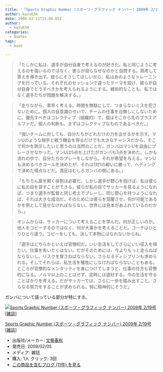 ```yaml
---
title: '『Sports Graphic Number (スポーツ・グラフィック ナンバー) 2009年 2/19号 [雑誌]』よりオシムのインタビュー記事'
author: kazu634
date: 2009-02-11T15:04:05Z
author:
  - kazu634
categories:
  - Quotes
tags:
  - book

---
```

<div class="section">
<blockquote>
<p>
      「たしかに私は、選手が自分自身で考えるのが好きだ。私と同じように考えるのを強いるのではなく、彼らが自らなぜなのかと自問する。熟考して答えを導き出す。彼らにそうしてほしいから、私はあのようなトレーニングを行っている。それぞれのセッションで違ったテーマを設け、彼らが自分自身でどうすべきかを考えられるようにする。戦術的なことも、私ではなく選手たちが問題を解決する。」
</p>
</blockquote>
  
<blockquote>
<p>
      「走りながら、素早く考える。時間を無駄にして、つまらないミスを犯さないために。個人の自意識のせいで、チームの仕事を台無しにしないために。優先すべきはコレクティブ（組織的）で、個はそこから先のプラスアルファだ。個人の判断も、まずはコレクティブなものであるべきだ。」
</p>
</blockquote>
  
<blockquote>
<p>
      「強いチームに対しても、自分たちがどれだけの力を出せるかを示す。マンUのような相手と戦う機会を得るだけでも大きなチャンスだから、そこで何かを誇示したいと思うのは当然のことだ。ガンバはマンUを自由にプレーさせなかった。マンUは5点を上げたがガンバも3点を決めた。しかも流れの中で、自分たちのプレーをしながら。それが希望を与える。マンUも決めるべきゴールを決めたが、それは1対1の戦いに勝って、ヘディングで決めた得点などだ。満足はむしろガンバの側にある。」
</p>
</blockquote>
  
<blockquote>
<p>
      「もちろん扉を開く役割は必要だ。しかし選手が野心を抱けば、私は彼らに私の目を貸すことができる。彼らが私の目でサッカーを見るようになれば、つまり選手が監督と同じ考えでプレーし、同じ野心を持つようになれば、それは大きな成功だ。そのためには彼らを覚醒させ、何が可能であるかを例として見せなければならない。世界には見本があふれているのだから。」
</p>
</blockquote>
  
<blockquote>
<p>
      オシムからは、サッカーについて考えることを学んだ。何が正しいのか。他人をコピーするのではなく、何が大事かを考えることだ。コーチはひとりひとり違う。コピーをしても、決して本物にはなれないからね。
</p>
</blockquote>
  
<blockquote>
<p>
      「選手はどちらかといえば官僚的だ。いい生活をしてさらにいい収入を得たい。仕事を失いたくはない。だがそのためには、今よりもっと走らねばならないし、リスクを冒さねばならない。さらなるディシプリンも求められる。そしてそれらは、私生活を犠牲にしなければならないこともある。ところが官僚的なメンタリティを身につけてしまうと、仕事の仕方も官僚的になる。ノルマ以上のことはせず、定時には退社する。今の生活を守ることばかりを考える。だがサッカーでは、さらに一歩を踏み出すこと、さらなる努力をすることが求められる。特に精神的にそうだ」
</p>
</blockquote>
  
<p>
    ガンバについて語っている部分が特にすき。
</p>
  
<div class="hatena-asin-detail">
<a href="http://www.amazon.co.jp/dp/B001QT6EPE/?tag=hatena_st1-22&ascsubtag=d-7ibv" onclick="__gaTracker('send', 'event', 'outbound-article', 'http://www.amazon.co.jp/dp/B001QT6EPE/?tag=hatena_st1-22&ascsubtag=d-7ibv', '');"><img src="https://images-na.ssl-images-amazon.com/images/I/51eJD1zHWrL._SL160_.jpg" class="hatena-asin-detail-image" alt="Sports Graphic Number (スポーツ・グラフィック ナンバー) 2009年 2/19号 [雑誌]" title="Sports Graphic Number (スポーツ・グラフィック ナンバー) 2009年 2/19号 [雑誌]" /></a></p> 
    
<div class="hatena-asin-detail-info">
<p class="hatena-asin-detail-title">
<a href="http://www.amazon.co.jp/dp/B001QT6EPE/?tag=hatena_st1-22&ascsubtag=d-7ibv" onclick="__gaTracker('send', 'event', 'outbound-article', 'http://www.amazon.co.jp/dp/B001QT6EPE/?tag=hatena_st1-22&ascsubtag=d-7ibv', 'Sports Graphic Number (スポーツ・グラフィック ナンバー) 2009年 2/19号 [雑誌]');">Sports Graphic Number (スポーツ・グラフィック ナンバー) 2009年 2/19号 [雑誌]</a>
</p>
      
<ul>
<li>
<span class="hatena-asin-detail-label">出版社/メーカー:</span> <a href="http://d.hatena.ne.jp/keyword/%CA%B8%E9%BA%BD%D5%BD%A9" onclick="__gaTracker('send', 'event', 'outbound-article', 'http://d.hatena.ne.jp/keyword/%CA%B8%E9%BA%BD%D5%BD%A9', '文藝春秋');" class="keyword">文藝春秋</a>
</li>
<li>
<span class="hatena-asin-detail-label">発売日:</span> 2009/02/05
</li>
<li>
<span class="hatena-asin-detail-label">メディア:</span> 雑誌
</li>
<li>
<span class="hatena-asin-detail-label">購入</span>: 1人 <span class="hatena-asin-detail-label">クリック</span>: 3回
</li>
<li>
<a href="http://d.hatena.ne.jp/asin/B001QT6EPE" onclick="__gaTracker('send', 'event', 'outbound-article', 'http://d.hatena.ne.jp/asin/B001QT6EPE', 'この商品を含むブログ (11件) を見る');" target="_blank">この商品を含むブログ (11件) を見る</a>
</li>
</ul>
</div>
    
<div class="hatena-asin-detail-foot">
</div>
</div>
</div>
